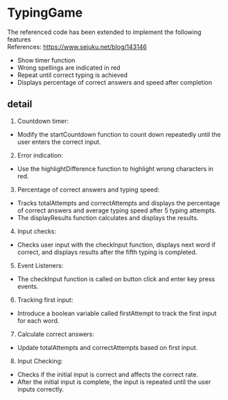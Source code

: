 # TypingGame


The referenced code has been extended to implement the following features<br>
References: https://www.sejuku.net/blog/143146<br>

- Show timer function
- Wrong spellings are indicated in red
- Repeat until correct typing is achieved
- Displays percentage of correct answers and speed after completion

## detail
1. Countdown timer:
- Modify the startCountdown function to count down repeatedly until the user enters the correct input.

2. Error indication:
- Use the highlightDifference function to highlight wrong characters in red.

3. Percentage of correct answers and typing speed:
- Tracks totalAttempts and correctAttempts and displays the percentage of correct answers and average typing speed after 5 typing attempts.
- The displayResults function calculates and displays the results.
  
4. Input checks:
- Checks user input with the checkInput function, displays next word if correct, and displays results after the fifth typing is completed.

5. Event Listeners:
- The checkInput function is called on button click and enter key press events.

6. Tracking first input:
- Introduce a boolean variable called firstAttempt to track the first input for each word.

7. Calculate correct answers:
- Update totalAttempts and correctAttempts based on first input.

8. Input Checking:
- Checks if the initial input is correct and affects the correct rate.
- After the initial input is complete, the input is repeated until the user inputs correctly.
